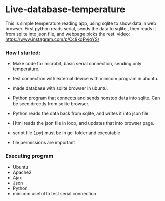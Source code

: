 # Live-database-temperature

This is simple temperature reading app, using sqlite  to show data in web browser. First python reads serial, sends the data to sqlite , then reads it from sqlite into json file, and webpage picks the rest. 
video: https://www.instagram.com/p/Cc8koPvjqYS/ 


### How I started:

* Make code for microbit, basic serial connection, sending only temperature.
* test connection with external device with minicom program in ubuntu.
* made database with sqlite browser in ubuntu.
* Python program that connects and sends nonstop data into sqlite. Can be seen directly from sqlite browser.
* Python reads the data back from sqlite, and writes it into json file.
* Html reads the json file in loop, and updates that into browser page. 


* script file (.py) must be in gci folder and executable
* file permissions are important


### Executing program

* Ubuntu 
* Apache2
* Ajax
* Json
* Python
* minicom useful to test serial connection
